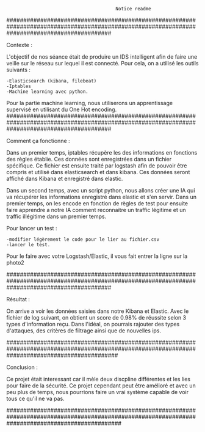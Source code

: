 											Notice readme

###############################################################################################################################################

Contexte :

L'objectif de nos séance était de produire un IDS intelligent afin de faire une veille sur le réseau sur lequel il est connecté. Pour cela, on a utilisé les outils suivants :

	-Elasticsearch (kibana, filebeat)
	-Iptables
	-Machine learning avec python.

Pour la partie machine learning, nous utiliserons un apprentissage supervisé en utilisant du One Hot encoding.
###############################################################################################################################################

Comment ça fonctionne :

Dans un premier temps, iptables récupère les des informations en fonctions des règles établie. Ces données sont enregistrées dans un fichier spécifique. Ce fichier est ensuite traité
par logstash afin de pouvoir être compris et utilisé dans elasticsearch et dans kibana. Ces données seront affiché dans Kibana et enregistré dans elastic.

Dans un second temps, avec un script python, nous allons créer une IA qui va récupérer les informations enregistré dans elastic et s'en servir. Dans un premier temps, on les encode
en fonction de règles de test pour ensuite faire apprendre a notre IA comment reconnaitre un traffic légitime et un traffic illégitime dans un premier temps. 

Pour lancer un test :

	-modifier légèrement le code pour le lier au fichier.csv
	-lancer le test.
Pour le faire avec votre Logstash/Elastic, il vous fait entrer la ligne sur la photo2

###############################################################################################################################################

Résultat :

On arrive a voir les données saisies dans notre Kibana et Elastic. Avec le fichier de log suivant, on obtient un score de 0.98% de réussite selon 3 types d'information reçu. Dans l'idéal,
on pourrais rajouter des types d'attaques, des critères de filtrage ainsi que de nouvelles ips.

#################################################################################################################################################

Conclusion : 

Ce projet était interessant car il mèle deux discpline différentes et les lies pour faire de la sécurité. Ce projet cependant peut être amélioré et avec un peu plus de temps,
nous pourrions faire un vrai système capable de voir tous ce qu'il ne va pas.

##################################################################################################################################################
 


